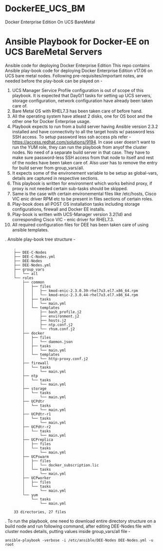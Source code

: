 # DockerEE_UCS_BM
Docker Enterprise Edition On UCS BareMetal
# Ansible Playbook for Docker-EE on UCS BareMetal Servers
Ansible code for deploying Docker Enterprise Edition
This repo contains Ansible play-book code for deploying Docker Enterprise Edition v17.06 on UCS bare metal nodes. Following pre-requisites/important notes, are needed before the play-book can be played on -

  1. UCS Manager Service Profile configuration is out of scope of this playbook. It is expected that Day0/1 tasks for setting up UCS servers, storage configuration, network configuration have already been taken care of. 
  2. Bare Metal OS with RHEL7.3 has been taken care of before hand.
  3. All the operating system have atleast 2 disks, one for OS boot and the other one for Docker Enterprise usage.
  4. Playbook expects to run from a build server having Ansible version 2.3.2 installed and have connectivity to all the target hosts w/ password less SSH access. To setup password less ssh access pls refer - https://access.redhat.com/solutions/9194. In case user doesn't want to run the YUM role, they can run the playbook from anyof the cluster nodes. No need of a separate build server in that case. They have to make sure password-less SSH access from that node to itself and rest of the nodes have been taken care of. Also user has to remove the entry for build server from group_vars/all.
  5. It expects some of the environement variable to be setup as global-vars, details are captured in respective sections.
  6. This playbook is written for environment which works behind proxy, if proxy is not needed certain sub-tasks should be skipped.
  7. Same is the case with certain environemental files like /etc/hosts, Cisco VIC enic driver RPM etc to be present in files sections of certain roles.
  8. Play-book does all POST OS installation tasks including storage configurations, firewall and Docker EE installs. 
  9. Play-book is written with UCS-Manager version 3.2(1d) and corresponding Cisco VIC - enic driver for RHEL7.3.
  10. All required configuration files for DEE has been taken care of using ansible templates. 
  
  
. Ansible play-book tree structure -


        .
        ├── DEE-C-Nodes
        ├── DEE-C-Nodes.yml
        ├── DEE-Nodes
        ├── DEE-Nodes.yml
        ├── group_vars
        │   └── all
        └── roles
            ├── common
            │   ├── files
            │   │   ├── kmod-enic-2.3.0.39-rhel7u3.el7.x86_64.rpm
            │   │   └── kmod-enic-2.3.0.44-rhel7u3.el7.x86_64.rpm
            │   ├── tasks
            │   │   └── main.yml
            │   └── templates
            │       ├── bash_profile.j2
            │       ├── environment.j2
            │       ├── hosts.j2
            │       ├── ntp.conf.j2
            │       └── rhsm.conf.j2
            ├── docker
            │   ├── files
            │   │   └── daemon.json
            │   ├── tasks
            │   │   └── main.yml
            │   └── templates
            │       └── http-proxy.conf.j2
            ├── firewall
            │   └── tasks
            │       └── main.yml
            ├── ntp
            │   └── tasks
            │       └── main.yml
            ├── storage
            │   └── tasks
            │       └── main.yml
            ├── UCPdtr
            │   └── tasks
            │       └── main.yml
            ├── UCPdtr-r1
            │   └── tasks
            │       └── main.yml
            ├── UCPdtr-r2
            │   └── tasks
            │       └── main.yml
            ├── UCPreplica
            │   ├── files
            │   └── tasks
            │       └── main.yml
            ├── UCPswarm
            │   ├── files
            │   │   └── docker_subscription.lic
            │   └── tasks
            │       └── main.yml
            ├── UCPworker
            │   ├── files
            │   └── tasks
            │       └── main.yml
            └── yum
                └── tasks
                    └── main.yml

        33 directories, 27 files
 
 
. To run the playbook, one need to download entire directory structure on a build node and run following command, after editing DEE-Nodes file with cluster nodes details, putting values inside group_vars/all file -

  `ansible-playbook -verbose -i /etc/ansible/DEE-Nodes DEE-Nodes.yml -u root` 
